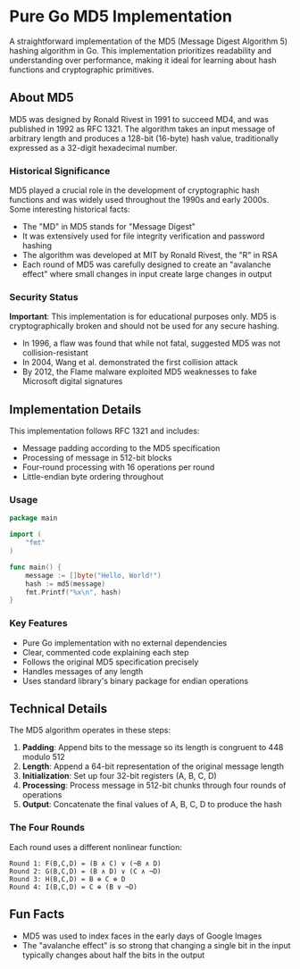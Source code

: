 # Pure Go MD5 Implementation

A straightforward implementation of the MD5 (Message Digest Algorithm 5) hashing algorithm in Go. This implementation prioritizes readability and understanding over performance, making it ideal for learning about hash functions and cryptographic primitives.

## About MD5

MD5 was designed by Ronald Rivest in 1991 to succeed MD4, and was published in 1992 as RFC 1321. The algorithm takes an input message of arbitrary length and produces a 128-bit (16-byte) hash value, traditionally expressed as a 32-digit hexadecimal number.

### Historical Significance

MD5 played a crucial role in the development of cryptographic hash functions and was widely used throughout the 1990s and early 2000s. Some interesting historical facts:

- The "MD" in MD5 stands for "Message Digest"
- It was extensively used for file integrity verification and password hashing
- The algorithm was developed at MIT by Ronald Rivest, the "R" in RSA
- Each round of MD5 was carefully designed to create an "avalanche effect" where small changes in input create large changes in output

### Security Status

**Important**: This implementation is for educational purposes only. MD5 is cryptographically broken and should not be used for any secure hashing.

- In 1996, a flaw was found that while not fatal, suggested MD5 was not collision-resistant
- In 2004, Wang et al. demonstrated the first collision attack
- By 2012, the Flame malware exploited MD5 weaknesses to fake Microsoft digital signatures

## Implementation Details

This implementation follows RFC 1321 and includes:

- Message padding according to the MD5 specification
- Processing of message in 512-bit blocks
- Four-round processing with 16 operations per round
- Little-endian byte ordering throughout

### Usage

```go
package main

import (
    "fmt"
)

func main() {
    message := []byte("Hello, World!")
    hash := md5(message)
    fmt.Printf("%x\n", hash)
}
```

### Key Features

- Pure Go implementation with no external dependencies
- Clear, commented code explaining each step
- Follows the original MD5 specification precisely
- Handles messages of any length
- Uses standard library's binary package for endian operations

## Technical Details

The MD5 algorithm operates in these steps:

1. **Padding**: Append bits to the message so its length is congruent to 448 modulo 512
2. **Length**: Append a 64-bit representation of the original message length
3. **Initialization**: Set up four 32-bit registers (A, B, C, D)
4. **Processing**: Process message in 512-bit chunks through four rounds of operations
5. **Output**: Concatenate the final values of A, B, C, D to produce the hash

### The Four Rounds

Each round uses a different nonlinear function:
```
Round 1: F(B,C,D) = (B ∧ C) ∨ (¬B ∧ D)
Round 2: G(B,C,D) = (B ∧ D) ∨ (C ∧ ¬D)
Round 3: H(B,C,D) = B ⊕ C ⊕ D
Round 4: I(B,C,D) = C ⊕ (B ∨ ¬D)
```

## Fun Facts

- MD5 was used to index faces in the early days of Google Images
- The "avalanche effect" is so strong that changing a single bit in the input typically changes about half the bits in the output
